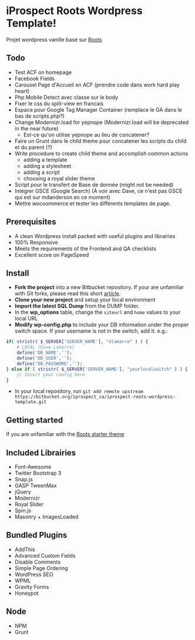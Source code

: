 # iProspect Roots Wordpress Template!

Projet wordpress vanille basé sur [Roots](http://roots.io/)

## Todo 
- Test ACF on homepage
- Facebook Fields
- Carousel Page d'Accueil en ACF (prendre code dans work hard play heart)
- Php Mobile Detect avec classe sur le body
- Fixer le css du split-view en francais
- Espace pour Google Tag Manager Container (remplace le GA dans le bas de scripts.php?)
- Change Modernizr.load for yepnope (Modernizr.load will be deprecated in the near future)
	* Est-ce qu'on utilise yepnope au lieu de concatener?
- Faire un Grunt dans le child theme pour concatener les scripts du child et du parent (?)
- Write procedure to create child theme and accomplish common actions
	- adding a template
	- adding a stylesheet
	- adding a script
	- choosing a royal slider theme
- Script pour le transfert de Base de donnée (might not be needed)
- Intégrer GSCE (Google Search) (À voir avec Dave, ce n'est pas GSCE qui est sur mdanderson en ce moment)
- Mettre wocoommerce et tester les différents templates de page.

## Prerequisites
- A clean Wordpress install packed with useful plugins and librairies
- 100% Responsive
- Meets the requirements of the Frontend and QA checklists
- Excellent score on PageSpeed 

## Install 

- **Fork the project** into a new Bitbucket repository. If your are unfamiliar with Git forks, please read this short [article](https://help.github.com/articles/fork-a-repo).
- **Clone your new project** and setup your local environment
- **Import the latest SQL Dump** from the DUMP folder.
- In the **wp_options** table, change the `siteurl` and `home` values to your local URL 
- **Modify wp-config.php** to include your DB information under the proper switch space. If your username is not in the switch, add it. e.g.:

```php
if( stristr( $_SERVER['SERVER_NAME'], "dlamarre" ) ) {
 	# LOCAL (Dave Lamarre) 
	define('DB_NAME','');
	define('DB_USER','');
	define('DB_PASSWORD','');
} else if ( stristr( $_SERVER['SERVER_NAME'], "yourlocalswitch" ) ) {
 	// Insert your config here
} 

```
- In your local repository, run `git add remote upstream https://bitbucket.org/iprospect_ca/iprospect-roots-wordpress-template.git`

## Getting started

If you are unfamiliar with the [Roots starter theme](http://roots.io/starter-theme/)



## Included Librairies 
- Font-Awesome
- Twitter Bootstrap 3
- Snap.js
- GASP TweenMax
- jQuery
- Modernizr
- Royal Slider
- Spin.js
- Masonry + ImagesLoaded

## Bundled Plugins
- AddThis
- Advanced Custom Fields
- Disable Comments
- Simple Page Ordering
- WordPress SEO
- WPML
- Gravity Forms
- Honeypot

## Node
- NPM
- Grunt